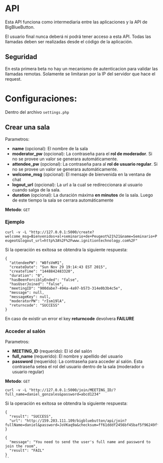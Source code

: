 # API

Esta API funciona como intermediaria entre las aplicaciones y la API de BigBlueButton.

El usuario final nunca deberá ni podrá tener acceso a esta API. Todas las llamadas deben ser realizadas desde el código de la aplicación.

## Seguridad

En esta primera beta no hay un mecanismo de autenticacion para validar las llamadas remotas. Solamente se limitaran por la IP del servidor que hace el request.

# Configuraciones:
Dentro del archivo `settings.php`

## Crear una sala

Parametros:
- **name** (opcional): El nombre de la sala
- **moderator_pw** (opcional): La contraseña para el **rol de moderador**. Si no se provee un valor se generara automáticamente.
- **attendee_pw** (opcional): La contraseña para al **rol de usuario regular**. Si no se provee un valor se generara automáticamente.
- **welcome_msg** (opcional): El mensaje de bienvenida en la ventana de chat
- **logout_url** (opcional): La url a la cual se redireccionara al usuario cuando salga de la sala.
- **duration** (opcional): La duración máxima **en minutos** de la sala. Luego de este tiempo la sala se cerrara automáticamente

**Metodo**: `GET`

### Ejemplo

`curl -v -L "http://127.0.0.1:5000/create?welcome_msg=Bienvenidos+al+seminario+de+Peugeot%21%21&name=Seminario+Peugeot&logout_url=http%3A%2F%2Fwww.ignitiontechnology.com%2F"`

Si la operación es exitosa se obtendra la siguiente respuesta:

```
{
  "attendeePW": "W8fsVmM1",
  "createDate": "Sun Nov 29 19:14:43 EST 2015",
  "createTime": "1448842483320",
  "duration": "0",
  "hasBeenForciblyEnded": "false",
  "hasUserJoined": "false",
  "meetingID": "900dabe7-494a-4a97-b573-314e0b3b4c5e",
  "message": null,
  "messageKey": null,
  "moderatorPW": "rIsm19lA",
  "returncode": "SUCCESS"
}
```

En caso de existir un error el key **returncode** devolvera **FAILURE**

### Acceder al salón

Parametros:

- **MEETING_ID** (requerido): El id del salón
- **full_name** (requerido): El nombre y apellido del usuario
- **password** (requerido): La contraseña para acceder al salón. Esta contraseña setea el rol del usuario dentro de la sala (moderador o usuario regular)

**Metodo**: `GET`

`curl -v -L "http://127.0.0.1:5000/join/MEETING_ID/?full_name=daniel_gonzales&password=abcd1234"`

Si la operación es exitosa se obtendra la siguiente respuesta:
```
{
  "result": "SUCCESS", 
  "url": "http://159.203.111.109/bigbluebutton/api/join?fullName=daniel&password=JoVKaq9a&checksum=ff61dddf2456bf45baf5f96249ff1b4a1f5a5a04"
}
```

```
{
  "message": "You need to send the user's full name and password to join the room",
  "result": "FAIL"
}
``
